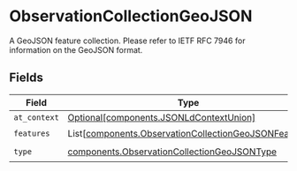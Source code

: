 # ObservationCollectionGeoJSON

A GeoJSON feature collection. Please refer to IETF RFC 7946 for information on the GeoJSON format.


## Fields

| Field                                                                                                                  | Type                                                                                                                   | Required                                                                                                               | Description                                                                                                            |
| ---------------------------------------------------------------------------------------------------------------------- | ---------------------------------------------------------------------------------------------------------------------- | ---------------------------------------------------------------------------------------------------------------------- | ---------------------------------------------------------------------------------------------------------------------- |
| `at_context`                                                                                                           | [Optional[components.JSONLdContextUnion]](../../models/components/jsonldcontextunion.md)                               | :heavy_minus_sign:                                                                                                     | N/A                                                                                                                    |
| `features`                                                                                                             | List[[components.ObservationCollectionGeoJSONFeature](../../models/components/observationcollectiongeojsonfeature.md)] | :heavy_check_mark:                                                                                                     | N/A                                                                                                                    |
| `type`                                                                                                                 | [components.ObservationCollectionGeoJSONType](../../models/components/observationcollectiongeojsontype.md)             | :heavy_check_mark:                                                                                                     | N/A                                                                                                                    |